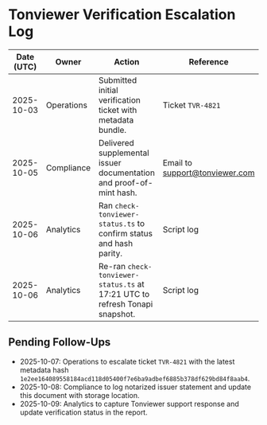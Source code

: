 # Tonviewer Verification Escalation Log

| Date (UTC) | Owner | Action | Reference | Outcome |
| --- | --- | --- | --- | --- |
| 2025-10-03 | Operations | Submitted initial verification ticket with metadata bundle. | Ticket `TVR-4821` | Acknowledged by Tonviewer support; verification pending. |
| 2025-10-05 | Compliance | Delivered supplemental issuer documentation and proof-of-mint hash. | Email to support@tonviewer.com | Awaiting confirmation that documents were received. |
| 2025-10-06 | Analytics | Ran `check-tonviewer-status.ts` to confirm status and hash parity. | Script log | Jetton still unverified (`none`). Follow-up required. |
| 2025-10-06 | Analytics | Re-ran `check-tonviewer-status.ts` at 17:21 UTC to refresh Tonapi snapshot. | Script log | Status unchanged; verification flag `none`. |

## Pending Follow-Ups

- 2025-10-07: Operations to escalate ticket `TVR-4821` with the latest metadata hash `1e2ee164089558184acd118d05400f7e6ba9adbef6885b378df629bd84f8aab4`.
- 2025-10-08: Compliance to log notarized issuer statement and update this document with storage location.
- 2025-10-09: Analytics to capture Tonviewer support response and update verification status in the report.
